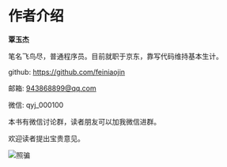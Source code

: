 # 作者介绍

**覃玉杰**

笔名飞鸟尽，普通程序员。目前就职于京东，靠写代码维持基本生计。

github: https://github.com/feiniaojin

邮箱: 943868899@qq.com

微信: qyj_000100

本书有微信讨论群，读者朋友可以加我微信进群。

欢迎读者提出宝贵意见。

![照骗](/images/0/0.jpeg)
